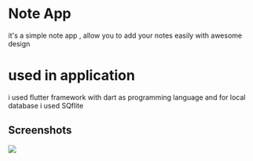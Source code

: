 
# Note App

it's a simple note app , allow you to add your notes easily with awesome design
# used in application

i used flutter framework with dart as programming language and for local database i used SQflite
## Screenshots

<img align="center" src="https://user-images.githubusercontent.com/104572011/192975024-8cd8bcea-d266-4ae4-a27c-703292f2cf86.png"/>


